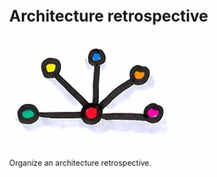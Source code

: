 # Architecture retrospective
![Architecture retrospective](photos/architecture-retrospective.png)  

Organize an architecture retrospective.